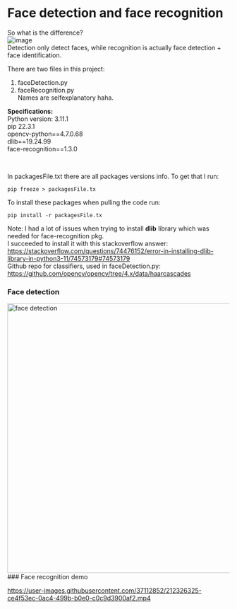 # Face detection and face recognition

So what is the difference?  
![image](https://user-images.githubusercontent.com/37112852/212126082-1725ac96-d609-40d6-ba78-1384afa2ed7a.png)  
Detection only detect faces, while recognition is actually face detection + face identification.    

There are two files in this project:
1. faceDetection.py
2. faceRecognition.py  
Names are selfexplanatory haha.  <br>

**Specifications:**  
Python version:  3.11.1   
pip 22.3.1    
opencv-python==4.7.0.68  
dlib==19.24.99  
face-recognition==1.3.0  

<br> 
  
In packagesFile.txt there are all packages versions info. To get that I run:  
```  
pip freeze > packagesFile.tx
```  
To install these packages when pulling the code run:  
```  
pip install -r packagesFile.tx
```  
Note: I had a lot of issues when trying to install **dlib** library which was needed for face-recognition pkg.  
I succeeded to install it with this stackoverflow answer: https://stackoverflow.com/questions/74476152/error-in-installing-dlib-library-in-python3-11/74573179#74573179   
Github repo for classifiers, used in faceDetection.py:  https://github.com/opencv/opencv/tree/4.x/data/haarcascades
<br>
### Face detection   
<img width="610" alt="face detection" src="https://user-images.githubusercontent.com/37112852/212325912-4077b809-248a-4cbb-8892-864130c07f01.PNG">  
<br>
### Face recognition demo



https://user-images.githubusercontent.com/37112852/212326325-ce4f53ec-0ac4-499b-b0e0-c0c9d3900af2.mp4







